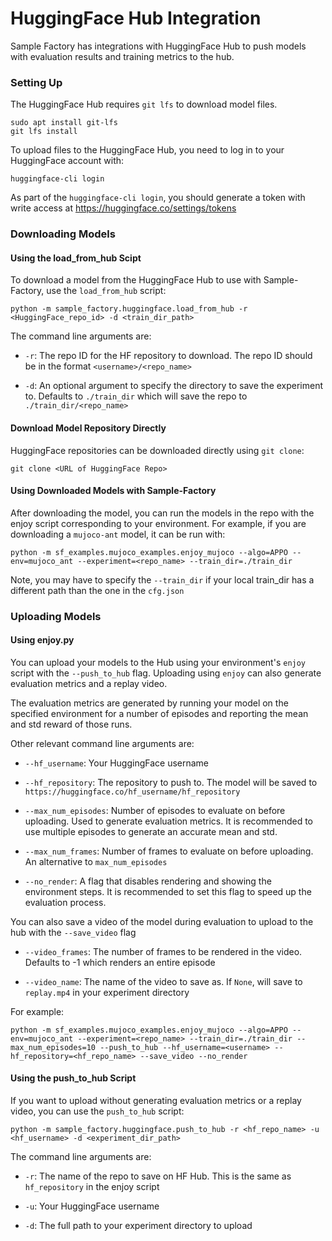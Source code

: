 # HuggingFace Hub Integration

Sample Factory has integrations with HuggingFace Hub to push models with evaluation results and training metrics to the hub. 

### Setting Up

The HuggingFace Hub requires `git lfs` to download model files.

```
sudo apt install git-lfs
git lfs install
```

To upload files to the HuggingFace Hub, you need to log in to your HuggingFace account with:

```
huggingface-cli login
```

As part of the `huggingface-cli login`, you should generate a token with write access at https://huggingface.co/settings/tokens

### Downloading Models

#### Using the load_from_hub Scipt

To download a model from the HuggingFace Hub to use with Sample-Factory, use the `load_from_hub` script:

```
python -m sample_factory.huggingface.load_from_hub -r <HuggingFace_repo_id> -d <train_dir_path>
```

The command line arguments are:

- `-r`: The repo ID for the HF repository to download. The repo ID should be in the format `<username>/<repo_name>`

- `-d`: An optional argument to specify the directory to save the experiment to. Defaults to `./train_dir` which will save the repo to `./train_dir/<repo_name>`

#### Download Model Repository Directly

HuggingFace repositories can be downloaded directly using `git clone`:

```
git clone <URL of HuggingFace Repo>
```

#### Using Downloaded Models with Sample-Factory

After downloading the model, you can run the models in the repo with the enjoy script corresponding to your environment. For example, if you are downloading a `mujoco-ant` model, it can be run with:

```
python -m sf_examples.mujoco_examples.enjoy_mujoco --algo=APPO --env=mujoco_ant --experiment=<repo_name> --train_dir=./train_dir
```

Note, you may have to specify the `--train_dir` if your local train_dir has a different path than the one in the `cfg.json`

### Uploading Models

#### Using enjoy.py

You can upload your models to the Hub using your environment's `enjoy` script with the `--push_to_hub` flag. Uploading using `enjoy` can also generate evaluation metrics and a replay video.

The evaluation metrics are generated by running your model on the specified environment for a number of episodes and reporting the mean and std reward of those runs.

Other relevant command line arguments are:

- `--hf_username`: Your HuggingFace username

- `--hf_repository`: The repository to push to. The model will be saved to `https://huggingface.co/hf_username/hf_repository`

- `--max_num_episodes`: Number of episodes to evaluate on before uploading. Used to generate evaluation metrics. It is recommended to use multiple episodes to generate an accurate mean and std.

- `--max_num_frames`: Number of frames to evaluate on before uploading. An alternative to `max_num_episodes`

- `--no_render`: A flag that disables rendering and showing the environment steps. It is recommended to set this flag to speed up the evaluation process.

You can also save a video of the model during evaluation to upload to the hub with the `--save_video` flag

- `--video_frames`: The number of frames to be rendered in the video. Defaults to -1 which renders an entire episode

- `--video_name`: The name of the video to save as. If `None`, will save to `replay.mp4` in your experiment directory

For example:

```
python -m sf_examples.mujoco_examples.enjoy_mujoco --algo=APPO --env=mujoco_ant --experiment=<repo_name> --train_dir=./train_dir --max_num_episodes=10 --push_to_hub --hf_username=<username> --hf_repository=<hf_repo_name> --save_video --no_render
```

#### Using the push_to_hub Script

If you want to upload without generating evaluation metrics or a replay video, you can use the `push_to_hub` script:

```
python -m sample_factory.huggingface.push_to_hub -r <hf_repo_name> -u <hf_username> -d <experiment_dir_path>
```

The command line arguments are:

- `-r`: The name of the repo to save on HF Hub. This is the same as `hf_repository` in the enjoy script

- `-u`: Your HuggingFace username

- `-d`: The full path to your experiment directory to upload